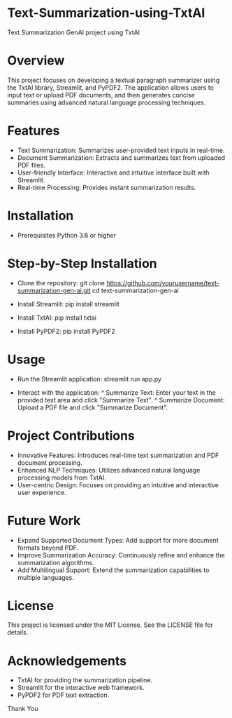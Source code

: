 # Text-Summarization-using-TxtAI
Text Summarization GenAI project using TxtAI

# Overview
This project focuses on developing a textual paragraph summarizer using the TxtAI library, Streamlit, and PyPDF2. The application allows users to input text or upload PDF documents, and then generates concise summaries using advanced natural language processing techniques.

# Features
* Text Summarization: Summarizes user-provided text inputs in real-time.
* Document Summarization: Extracts and summarizes text from uploaded PDF files.
* User-friendly Interface: Interactive and intuitive interface built with Streamlit.
* Real-time Processing: Provides instant summarization results.

# Installation
* Prerequisites
  Python 3.6 or higher

# Step-by-Step Installation
* Clone the repository:
  git clone https://github.com/yourusername/text-summarization-gen-ai.git
  cd text-summarization-gen-ai

* Install Streamlit:
  pip install streamlit

* Install TxtAI:
  pip install txtai

* Install PyPDF2:
  pip install PyPDF2

# Usage
* Run the Streamlit application:
  streamlit run app.py

* Interact with the application:
  ^ Summarize Text: Enter your text in the provided text area and click "Summarize Text".
  ^ Summarize Document: Upload a PDF file and click "Summarize Document".

# Project Contributions
* Innovative Features: Introduces real-time text summarization and PDF document processing.
* Enhanced NLP Techniques: Utilizes advanced natural language processing models from TxtAI.
* User-centric Design: Focuses on providing an intuitive and interactive user experience.
  
# Future Work
* Expand Supported Document Types: Add support for more document formats beyond PDF.
* Improve Summarization Accuracy: Continuously refine and enhance the summarization algorithms.
* Add Multilingual Support: Extend the summarization capabilities to multiple languages.
  
# License
This project is licensed under the MIT License. See the LICENSE file for details.

# Acknowledgements
* TxtAI for providing the summarization pipeline.
* Streamlit for the interactive web framework.
* PyPDF2 for PDF text extraction.

Thank You
